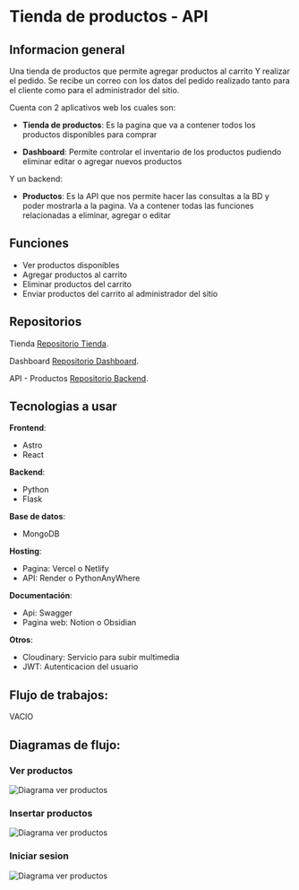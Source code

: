 # Tienda de productos - API

## Informacion general

Una tienda de productos que permite agregar productos al carrito Y realizar el pedido. Se recibe un correo con los datos del pedido 
realizado tanto para el cliente como para el administrador del sitio.

Cuenta con 2 aplicativos web los cuales son:

* **Tienda de productos**: Es la pagina que va a contener todos los productos
disponibles para comprar

* **Dashboard**: Permite controlar el inventario de los productos pudiendo eliminar
editar o agregar nuevos productos

Y un backend:

* **Productos**: Es la API que nos permite hacer las consultas a la BD y poder mostrarla a la pagina.
Va a contener todas las funciones relacionadas a eliminar, agregar o editar

## Funciones

* Ver productos disponibles
* Agregar productos al carrito
* Eliminar productos del carrito
* Enviar productos del carrito al administrador del sitio

## Repositorios

Tienda [Repositorio Tienda](https://github.com/jeantpdev/tienda-landingPage).

Dashboard [Repositorio Dashboard](https://github.com/jeantpdev/admin-dashboard).

API - Productos [Repositorio Backend](https://github.com/jeantpdev/mongodb-productos).

## Tecnologias a usar

**Frontend**:
  * Astro
  * React
    
**Backend**:
  * Python
  * Flask
    
**Base de datos**:
  * MongoDB
  
**Hosting**:
  * Pagina: Vercel o Netlify
  * API: Render o PythonAnyWhere

**Documentación**:
  * Api: Swagger
  * Pagina web: Notion o Obsidian
    
**Otros**:
 * Cloudinary: Servicio para subir multimedia
 * JWT: Autenticacion del usuario

## Flujo de trabajos:

VACIO

## Diagramas de flujo:

### Ver productos
![Diagrama ver productos](https://res.cloudinary.com/dkuw4zg2h/image/upload/f_auto,q_auto/Joyeria/Diagramas%20de%20flujo/ver-productos.png)

### Insertar productos
![Diagrama ver productos](https://res.cloudinary.com/dkuw4zg2h/image/upload/f_auto,q_auto/Joyeria/Diagramas%20de%20flujo/insertar-productos.png)

### Iniciar sesion
![Diagrama ver productos](https://res.cloudinary.com/dkuw4zg2h/image/upload/f_auto,q_auto/Joyeria/Diagramas%20de%20flujo/iniciar-sesion.png)
